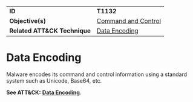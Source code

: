 |||
|---------|------------------------|
|**ID**|**T1132**|
|**Objective(s)**|[Command and Control](../command-and-control)|
|**Related ATT&CK Technique**|[Data Encoding](https://attack.mitre.org/techniques/T1132/)|

Data Encoding
=============
Malware encodes its command and control information using a standard system such as Unicode, Base64, etc.

**See ATT&CK:** [**Data Encoding**](https://attack.mitre.org/techniques/T1132/).